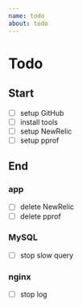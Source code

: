 ```yaml
---
name: todo
about: todo
---
```


# Todo

## Start

- [ ] setup GitHub
- [ ] install tools
- [ ] setup NewRelic
- [ ] setup pprof

## End

### app

- [ ] delete NewRelic 
- [ ] delete pprof

### MySQL

- [ ] stop slow query

### nginx

- [ ] stop log

